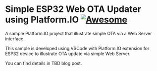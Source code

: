 # Simple ESP32 Web OTA Updater using Platform.IO [![Awesome](https://cdn.rawgit.com/sindresorhus/awesome/d7305f38d29fed78fa85652e3a63e154dd8e8829/media/badge.svg)](https://github.com/sindresorhus/awesome)
A sample Platform.IO project that illustrate simple OTA via a Web Server interface.

This sample is developed using VSCode with Platform.IO extension for ESP32 device to illustrate OTA update via simple Web Server.

You can find details in TBD blog post.
